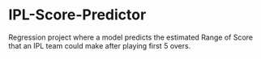 # IPL-Score-Predictor
Regression project where a model predicts the estimated Range of Score that an IPL team could make after playing first 5 overs.
